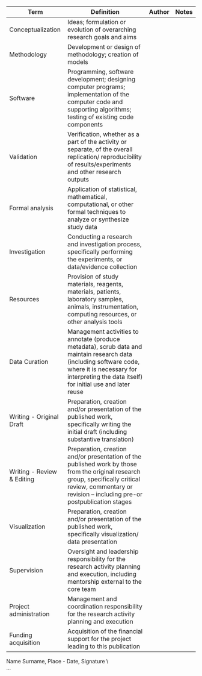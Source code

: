 Term | Definition   | Author | Notes
-----|--------------|--------|------
Conceptualization   | Ideas; formulation or evolution of overarching research goals and aims | | 
Methodology         | Development or design of methodology; creation of models | |
Software            | Programming, software development; designing computer programs; implementation of the computer code and supporting algorithms; testing of existing code components | |
Validation          | Verification, whether as a part of the activity or separate, of the overall replication/ reproducibility of results/experiments and other research outputs | |
Formal analysis     | Application of statistical, mathematical, computational, or other formal techniques to analyze or synthesize study data | |
Investigation       | Conducting a research and investigation process, specifically performing the experiments, or data/evidence collection | |
Resources           | Provision of study materials, reagents, materials, patients, laboratory samples, animals, instrumentation, computing resources, or other analysis tools | |
Data Curation       | Management activities to annotate (produce metadata), scrub data and maintain research data (including software code, where it is necessary for interpreting the data itself) for initial use and later reuse | |
Writing - Original Draft | Preparation, creation and/or presentation of the published work, specifically writing the initial draft (including substantive translation) | |
Writing - Review & Editing | Preparation, creation and/or presentation of the published work by those from the original research group, specifically critical review, commentary or revision – including pre-or postpublication stages | |
Visualization       | Preparation, creation and/or presentation of the published work, specifically visualization/ data presentation | |
Supervision         | Oversight and leadership responsibility for the research activity planning and execution, including mentorship external to the core team | |
Project administration | Management and coordination responsibility for the research activity planning and execution | |
Funding acquisition | Acquisition of the financial support for the project leading to this publication | |

Name Surname, Place - Date, Signature \\\
...